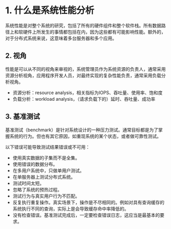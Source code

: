 
# 1. 什么是系统性能分析 #

系统性能是对整个系统的研究，包括了所有的硬件组件和整个软件栈。所有数据路径上和软硬件上所发生的事情都包括在内，因为这些都有可能影响性能。额外的，对于分布式系统来说，这意味着多台服务器和多个应用。

## 2. 视角 ##

性能是可以从不同的视角来审视的，系统管理员作为系统资源的负责人，通常采用资源分析视角，应用程序开发人员，对最终实现的复杂性能负责，通常采用负载分析视角。

* 资源分析：resource analysis，相关指标为IOPS、吞吐量、使用率、饱和度
* 负载分析：workload analysis，（请求负载下的）延时、吞吐量、成功率

## 3. 基准测试 ##

基准测试（benchmark）是针对系统设计的一种压力测试。通常目标都是为了掌握系统的行为。但也有其它原因，如重现系统的某个状态，或者做可靠性测试。

以下错误可能导致测试结果错误或不可用：

* 使用真实数据的子集而不是全集。
* 使用错误的数据分布。
* 在多用户系统中，只做单用户测试。
* 在单服务器上测试分布式系统。
* 测试时间太短。
* 忽略了系统的预热过程。
* 测试行为与真实用户行为不匹配。
* 反复执行重复操作。真实场景下，操作是不尽相同的。例如对具有查询缓存的系统执行不同的查询，实际上是会导致缓存命中率降低的。
* 没有检查错误。基准测试完成后，一定要检查错误日志，这应当是最基本的要求。
